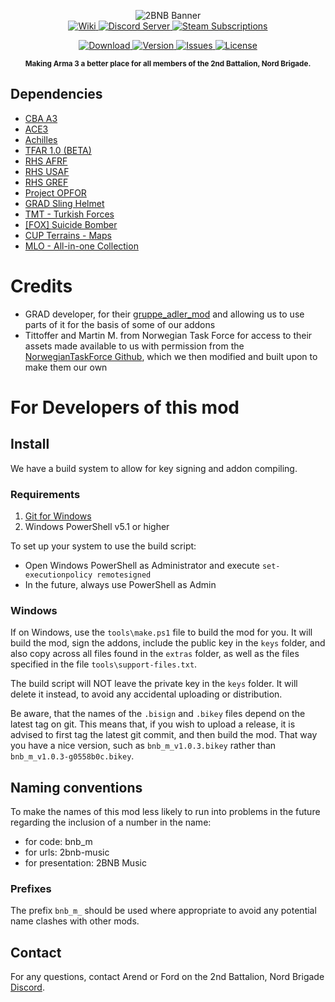 <p align="center">
<img src="https://github.com/2bnb/2bnb-music/blob/master/2BNB_Music_Github.png"
     alt="2BNB Banner" /><br />
  <a href="https://github.com/2bnb/2bnb-music/wiki">
    <img src="https://img.shields.io/badge/2BNB%20Extras-Wiki-orange.svg?style=for-the-badge&logo=github"
         alt="Wiki" />
  </a>
  <a href="https://discord.gg/DRaWNyf">
    <img src="https://img.shields.io/discord/532683310409842728.svg?label=Discord&logo=Discord&colorB=7289da&style=for-the-badge"
         alt="Discord Server">
  </a>
  <a href="https://steamcommunity.com/sharedfiles/filedetails/?id=1747089493">
    <img src="https://img.shields.io/endpoint.svg?url=https%3A%2F%2Fshieldsio-steam-workshop.jross.me%2F1747089493%2Fsubscriptions-text&style=for-the-badge"
         alt="Steam Subscriptions">
  </a>
</p>
<p align="center">
  <a href="https://steamcommunity.com/sharedfiles/filedetails/?id=1747089493">
    <img src="https://img.shields.io/steam/size/1747089493?label=Download&logo=steam"
         alt="Download" />
  </a>
  <a href="https://github.com/2bnb/2bnb-music/releases">
    <img src="https://img.shields.io/github/release/2bnb/2bnb-music.svg?label=Version"
         alt="Version" />
  </a>
  <a href="https://github.com/2bnb/2bnb-music/issues">
    <img src="http://img.shields.io/github/issues-raw/2bnb/2bnb-music.svg?label=Issues&style=flat"
         alt="Issues" />
  </a>
  <a href="https://github.com/2bnb/2bnb-music/blob/master/LICENCE">
    <img src="https://img.shields.io/github/license/2bnb/2bnb-music.svg?style=flat&label=Licence"
         alt="License">
  </a>
</p>
<p align="center"><sup><strong>Making Arma 3 a better place for all members of the 2nd Battalion, Nord Brigade.</strong></sup></p>

## Dependencies
- [CBA A3](https://steamcommunity.com/sharedfiles/filedetails/?id=450814997)
- [ACE3](https://steamcommunity.com/sharedfiles/filedetails/?id=463939057)
- [Achilles](https://steamcommunity.com/sharedfiles/filedetails/?id=723217262)
- [TFAR 1.0 (BETA)](https://steamcommunity.com/sharedfiles/filedetails/?id=894678801)
- [RHS AFRF](https://steamcommunity.com/sharedfiles/filedetails/?id=843425103)
- [RHS USAF](https://steamcommunity.com/sharedfiles/filedetails/?id=843577117)
- [RHS GREF](https://steamcommunity.com/sharedfiles/filedetails/?id=843593391)
- [Project OPFOR](https://steamcommunity.com/sharedfiles/filedetails/?id=735566597)
- [GRAD Sling Helmet](https://steamcommunity.com/sharedfiles/filedetails/?id=1354112941)
- [TMT - Turkish Forces](https://steamcommunity.com/sharedfiles/filedetails/?id=740727824)
- [[FOX] Suicide Bomber](https://steamcommunity.com/sharedfiles/filedetails/?id=1373303221)
- [CUP Terrains - Maps](https://steamcommunity.com/sharedfiles/filedetails/?id=583544987)
- [MLO - All-in-one Collection](https://steamcommunity.com/sharedfiles/filedetails/?id=823636749)

# Credits
- GRAD developer, for their [gruppe_adler_mod](https://github.com/gruppe-adler/gruppe_adler_mod) and allowing us to use parts of it for the basis of some of our addons
- Tittoffer and Martin M. from Norwegian Task Force for access to their assets made available to us with permission from the [NorwegianTaskForce Github](https://github.com/Tittoffer/NorwegianTaskForce/), which we then modified and built upon to make them our own


# For Developers of this mod
## Install
We have a build system to allow for key signing and addon compiling.

### Requirements
1. [Git for Windows](https://git-scm.com/download/win)
1. Windows PowerShell v5.1 or higher

To set up your system to use the build script:
- Open Windows PowerShell as Administrator and execute `set-executionpolicy remotesigned`
- In the future, always use PowerShell as Admin

### Windows
If on Windows, use the `tools\make.ps1` file to build the mod for you. It will build the mod, sign the addons, include the public key in the `keys` folder, and also copy across all files found in the `extras` folder, as well as the files specified in the file `tools\support-files.txt`.

The build script will NOT leave the private key in the `keys` folder. It will delete it instead, to avoid any accidental uploading or distribution.

Be aware, that the names of the `.bisign` and `.bikey` files depend on the latest tag on git. This means that, if you wish to upload a release, it is advised to first tag the latest git commit, and then build the mod. That way you have a nice version, such as `bnb_m_v1.0.3.bikey` rather than `bnb_m_v1.0.3-g0558b0c.bikey`.

## Naming conventions
To make the names of this mod less likely to run into problems in the future regarding the inclusion of a number in the name:
- for code: bnb_m
- for urls: 2bnb-music
- for presentation: 2BNB Music

### Prefixes
The prefix `bnb_m_` should be used where appropriate to avoid any potential name clashes with other mods.

## Contact
For any questions, contact Arend or Ford on the 2nd Battalion, Nord Brigade [Discord](https://discord.gg/DRaWNyf).
